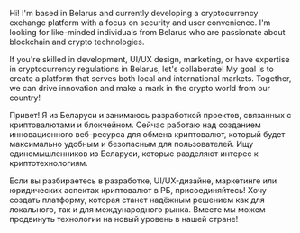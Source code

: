 Hi! I'm based in Belarus and currently developing a cryptocurrency exchange platform with a focus on security and user convenience. I'm looking for like-minded individuals from Belarus who are passionate about blockchain and crypto technologies.

If you're skilled in development, UI/UX design, marketing, or have expertise in cryptocurrency regulations in Belarus, let's collaborate! My goal is to create a platform that serves both local and international markets. Together, we can drive innovation and make a mark in the crypto world from our country!

Привет! Я из Беларуси и занимаюсь разработкой проектов, связанных с криптовалютами и блокчейном. Сейчас работаю над созданием инновационного веб-ресурса для обмена криптовалют, который будет максимально удобным и безопасным для пользователей. Ищу единомышленников из Беларуси, которые разделяют интерес к криптотехнологиям.

Если вы разбираетесь в разработке, UI/UX-дизайне, маркетинге или юридических аспектах криптовалют в РБ, присоединяйтесь! Хочу создать платформу, которая станет надёжным решением как для локального, так и для международного рынка. Вместе мы можем продвинуть технологии на новый уровень в нашей стране!
